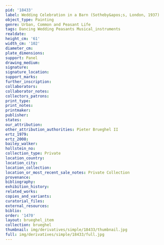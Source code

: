 ```yaml
---
pid: '18433'
label: Wedding Celebration in a Barn (Sotheby&apos;s, London, 1937)
object_type: Painting
genre: Urban, Common and Peasant Life
tags: Dancing Wedding Peasants Musical_instruments
realdate: 
height_cm: '61'
width_cm: '102'
diameter_cm: 
plate_dimensions: 
support: Panel
drawing_medium: 
signature: 
signature_location: 
support_marks: 
further_inscription: 
collaborators: 
collaborator_notes: 
collectors_patrons: 
print_type: 
print_notes: 
printmaker: 
publisher: 
states: 
our_attribution: 
other_attribution_authorities: Pieter Brueghel II
ertz_1979: 
ertz_2008: 
bailey_walker: 
hollstein_no: 
collection_type: Private
location_country: 
location_city: 
location_collection: 
location_or_most_recent_sale_notes: Private Collection
provenance: 
bibliography: 
exhibition_history: 
related_works: 
copies_and_variants: 
curatorial_files: 
external_resources: 
biblio: 
order: '1470'
layout: brueghel_item
collection: brueghel
thumbnail: img/derivatives/simple/18433/thumbnail.jpg
full: img/derivatives/simple/18433/full.jpg
---
```

